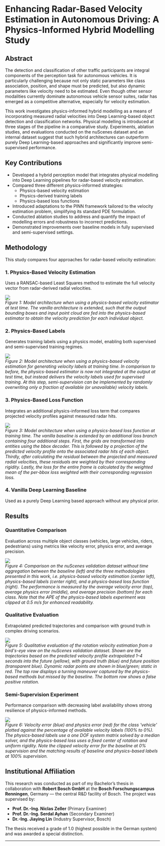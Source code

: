 # Enhancing Radar-Based Velocity Estimation in Autonomous Driving: A Physics-Informed Hybrid Modelling Study

## Abstract

The detection and classification of other traffic participants are integral components of the perception task for autonomous vehicles. It is particularly challenging because not only static parameters like class association, position, and shape must be predicted, but also dynamic parameters like velocity need to be estimated. Even though other sensor modalities currently dominate autonomous vehicle sensor suites, radar has emerged as a competitive alternative, especially for velocity estimation.

This work investigates physics-informed hybrid modelling as a means of incorporating measured radial velocities into Deep Learning-based object detection and classification networks. Physical modelling is introduced at three stages of the pipeline in a comparative study. Experiments, ablation studies, and evaluations conducted on the nuScenes dataset and an internal dataset suggest that such hybrid architectures can outperform purely Deep Learning-based approaches and significantly improve semi-supervised performance.

## Key Contributions

- Developed a hybrid perception model that integrates physical modelling into Deep Learning pipelines for radar-based velocity estimation.
- Compared three different physics-informed strategies:
  - Physics-based velocity estimation
  - Physics-derived training labels
  - Physics-based loss functions
- Introduced adaptations to the PINN framework tailored to the velocity estimation problem, simplifying its standard PDE formulation.
- Conducted ablation studies to address and quantify the impact of modelling errors and robustness to incorrect predictions.
- Demonstrated improvements over baseline models in fully supervised and semi-supervised settings.

## Methodology

This study compares four approaches for radar-based velocity estimation:

### 1. Physics-Based Velocity Estimation

Uses a RANSAC-based Least Squares method to estimate the full velocity vector from radar-derived radial velocities.

![](images/physics_based_estimator_architecture_at_test_time_extended.PNG)  
*Figure 1: Model architecture when using a physics-based velocity estimator at test time. The vanilla architecture is extended, such that the output bounding boxes and input point cloud are fed into the physics-based estimator to obtain the velocity prediction for each individual object.*

### 2. Physics-Based Labels

Generates training labels using a physics model, enabling both supervised and semi-supervised training regimes.

![](images/physics_label_model_architecture_at_train_time.PNG)  
*Figure 2: Model architecture when using a physics-based velocity estimation for generating velocity labels at training time. In comparison to before, the physics-based estimator is now not integrated at the output at test time, but instead delivers the velocity labels used for supervised training. At this step, semi-supervision can be implemented by randomly overwriting only a fraction of available (or unavailable) velocity labels.*

### 3. Physics-Based Loss Function

Integrates an additional physics-informed loss term that compares projected velocity profiles against measured radar hits.

![](images/physics_loss_function_architecture_overview.PNG)  
*Figure 3: Model architecture when using a physics-based loss function at training time. The vanilla baseline is extended by an additional loss branch containing four additional steps. First, the grids are transformed into entities using the bbox decoder. This is followed by a projection of the predicted velocity profile onto the associated radar hits of each object. Thirdly, after calculating the residual between the projected and measured radial velocities, these residuals are weighted by their corresponding rigidity. Lastly, the loss for the entire frame is calculated by the weighted mean of the per-bbox loss weighted with their corresponding regression loss.*

### 4. Vanilla Deep Learning Baseline

Used as a purely Deep Learning based approach without any physical prior.

## Results

### Quantitative Comparison

Evaluation across multiple object classes (vehicles, large vehicles, riders, pedestrians) using metrics like velocity error, physics error, and average precision.

![](images/no_time_aggregation_comparison.png)  
*Figure 4: Comparison on the nuScenes validation dataset without time aggregation between the baseline (left) and the three methodologies presented in this work, i.e. physics-based velocity estimation (center left), physics-based labels (center right), and a physics-based loss function (right). The performance is measured by the average velocity error (top), average physics error (middle), and average precision (bottom) for each class. Note that the APE of the physics-based labels experiment was clipped at 0.5 m/s for enhanced readability.*

### Qualitative Evaluation

Extrapolated predicted trajectories and comparison with ground truth in complex driving scenarios.

![](images/qualitative_comparison_rotation_velocity_estimation.png)  
*Figure 5: Qualitative evaluation of the rotation velocity estimation from a bird's-eye view on the nuScenes validation dataset. Shown are the trajectories based on the predicted velocity profile extrapolated 1–4 seconds into the future (yellow), with ground truth (blue) and future position (transparent blue). Dynamic radar points are shown in blue/green; static in red. The top row displays a turning maneuver captured by the physics-based methods but missed by the baseline. The bottom row shows a false positive rotation.*

### Semi-Supervision Experiment

Performance comparison with decreasing label availability shows strong resilience of physics-informed methods.

![](images/semi_supervision.png)  
*Figure 6: Velocity error (blue) and physics error (red) for the class 'vehicle' plotted against the percentage of available velocity labels (100% to 0%). The physics-based labels use a one DOF system matrix solved by a median solver, and the physics-based loss uses a fixed center of rotation and uniform rigidity. Note the clipped velocity error for the baseline at 0% supervision and the matching results of baseline and physics-based labels at 100% supervision.*

## Institutional Affiliation

This research was conducted as part of my Bachelor’s thesis in collaboration with **Robert Bosch GmbH** at the **Bosch Forschungscampus Renningen**, Germany — the central R&D facility of Bosch. The project was supervised by:

- **Prof. Dr.-Ing. Niclas Zeller** (Primary Examiner)  
- **Prof. Dr.-Ing. Serdal Ayhan** (Secondary Examiner)  
- **Dr.-Ing. Jiaying Lin** (Industry Supervisor, Bosch)

The thesis received a grade of 1.0 (highest possible in the German system) and was awarded a special distinction.

---
